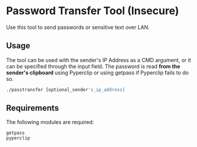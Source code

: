 # Password Transfer Tool (Insecure)

Use this tool to send passwords or sensitive text over LAN.

## Usage

The tool can be used with the sender's IP Address as a CMD argument, or it can be specified through the input field.
The password is read **from the sender's clipboard** using Pyperclip or using getpass if Pyperclip fails to do so.

```bash
./passtransfer [optional_sender's_ip_address]
```

## Requirements

The following modules are required:

```
getpass
pyperclip
```
